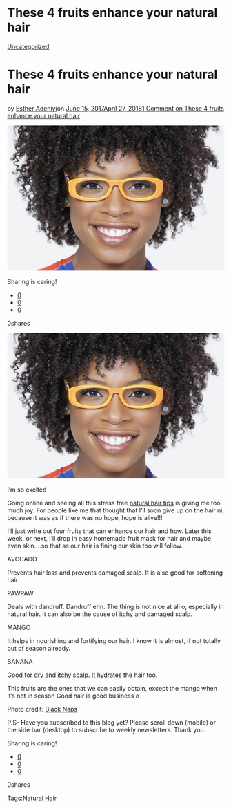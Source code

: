 # These 4 fruits enhance your natural hair

[Uncategorized](https://estheradeniyi.com/category/uncategorized/)
# These 4 fruits enhance your natural hair

by [Esther Adeniyi](https://estheradeniyi.com/author/esther-adeniyi/)on [June 15, 2017April 27, 2018](https://estheradeniyi.com/these-4-fruits-enhance-your-natural-hair/)[1 Comment on These 4 fruits enhance your natural hair](https://estheradeniyi.com/these-4-fruits-enhance-your-natural-hair/#comments)

![](images/Fruitsthatenhancenaturalhair.jpg)

Sharing is caring!

- [0](https://www.facebook.com/sharer/sharer.php?u=https%3A%2F%2Festheradeniyi.com%2Fthese-4-fruits-enhance-your-natural-hair%2F&amp;t=These%204%20fruits%20enhance%20your%20natural%20hair)
- [0](https://twitter.com/intent/tweet?text=These%204%20fruits%20enhance%20your%20natural%20hair&amp;url=https%3A%2F%2Festheradeniyi.com%2Fthese-4-fruits-enhance-your-natural-hair%2F)
- [0](#)

0shares

[![fruits that enhance natural hair](images/Fruitsthatenhancenaturalhair.jpg)](images/Fruitsthatenhancenaturalhair.jpg)

 I&#x2019;m so excited

Going online and seeing all this stress free [natural hair tips](https://www.estheradeniyi.com/dry-natural-hair-solution) is giving me too much joy. For people like me that thought that I&#x2019;ll soon give up on the hair ni, because it was as if there was no hope, hope is alive!!!

I&#x2019;ll just write out four fruits that can enhance our hair and how. Later this week, or next, I&#x2019;ll drop in easy homemade fruit mask for hair and maybe even skin&#x2026;.so that as our hair is fining our skin too will follow.

 AVOCADO

Prevents hair loss and prevents damaged scalp. It is also good for softening hair.

PAWPAW

Deals with dandruff. Dandruff ehn. The thing is not nice at all o, especially in natural hair. It can also be the cause of itchy and damaged scalp.

MANGO

It helps in nourishing and fortifying our hair.
 I know it is almost, if not totally out of season already.

BANANA

Good for [dry and itchy scalp.](https://www.estheradeniyi.com/natural-hair-causes-of-hair-breakage)
 It hydrates the hair too.

This fruits are the ones that we can easily obtain, except the mango when it&#x2019;s not in season
 Good hair is good business o

Photo credit: [Black Naps](https://blacknaps.org/beginners-guide-natural-hair/)

P.S- Have you subscribed to this blog yet? Please scroll down (mobile) or the side bar (desktop) to subscribe to weekly newsletters. Thank you.

Sharing is caring!

- [0](https://www.facebook.com/sharer/sharer.php?u=https%3A%2F%2Festheradeniyi.com%2Fthese-4-fruits-enhance-your-natural-hair%2F&amp;t=These%204%20fruits%20enhance%20your%20natural%20hair)
- [0](https://twitter.com/intent/tweet?text=These%204%20fruits%20enhance%20your%20natural%20hair&amp;url=https%3A%2F%2Festheradeniyi.com%2Fthese-4-fruits-enhance-your-natural-hair%2F)
- [0](#)

0shares

Tags:[Natural Hair](https://estheradeniyi.com/tag/natural-hair/)